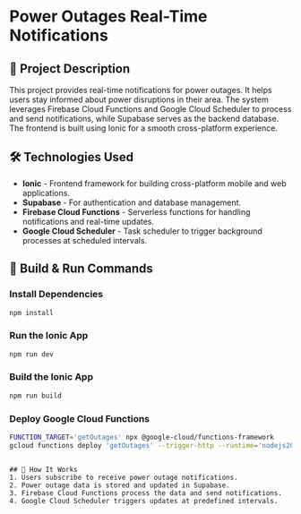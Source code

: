 # Power Outages Real-Time Notifications

## 📌 Project Description

This project provides real-time notifications for power outages. It helps users stay informed about power disruptions in their area. The system leverages Firebase Cloud Functions and Google Cloud Scheduler to process and send notifications, while Supabase serves as the backend database. The frontend is built using Ionic for a smooth cross-platform experience.

## 🛠 Technologies Used

- **Ionic** - Frontend framework for building cross-platform mobile and web applications.
- **Supabase** - For authentication and database management.
- **Firebase Cloud Functions** - Serverless functions for handling notifications and real-time updates.
- **Google Cloud Scheduler** - Task scheduler to trigger background processes at scheduled intervals.

## 🚀 Build & Run Commands

### Install Dependencies

```sh
npm install
```

### Run the Ionic App

```sh
npm run dev
```

### Build the Ionic App

```sh
npm run build
```

### Deploy Google Cloud Functions

```sh
FUNCTION_TARGET='getOutages' npx @google-cloud/functions-framework
gcloud functions deploy 'getOutages' --trigger-http --runtime='nodejs20'

```

```

## 📌 How It Works
1. Users subscribe to receive power outage notifications.
2. Power outage data is stored and updated in Supabase.
3. Firebase Cloud Functions process the data and send notifications.
4. Google Cloud Scheduler triggers updates at predefined intervals.
```
